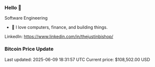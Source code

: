 ### Hello 🤙  

Software Engineering

- 🔭 I love computers, finance, and building things.
  
LinkedIn: https://www.linkedin.com/in/thejustinbishop/  



































































































































































































































































































































































































































































































































































































































































































### Bitcoin Price Update
Last updated: 2025-06-09 18:31:57 UTC
Current price: $108,502.00 USD
